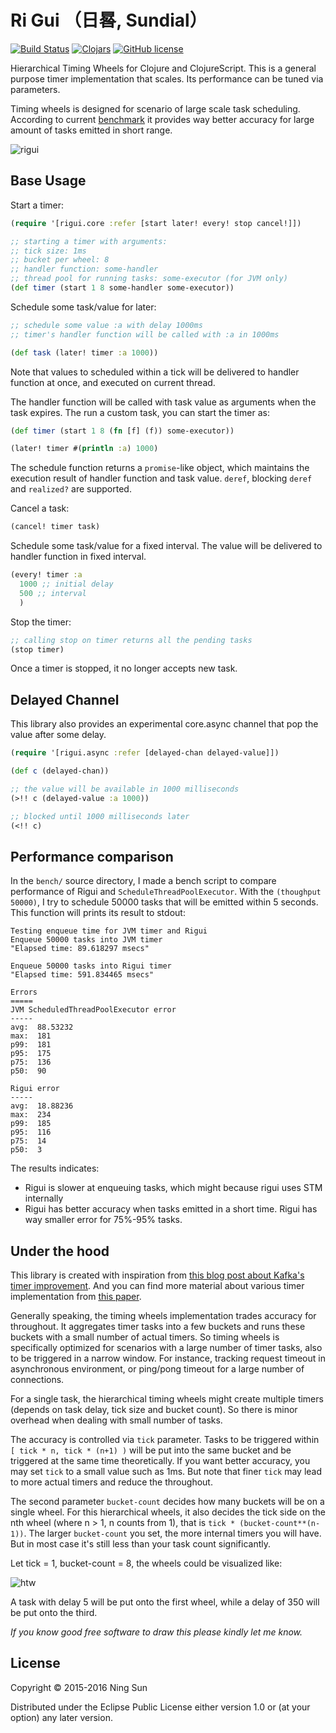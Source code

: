 # Ri Gui （日晷, Sundial）

[![Build
Status](https://travis-ci.org/sunng87/rigui.png?branch=master)](https://travis-ci.org/sunng87/rigui)
[![Clojars](https://img.shields.io/clojars/v/rigui.svg)](https://clojars.org/rigui)
[![GitHub license](https://img.shields.io/github/license/sunng87/rigui.svg)](https://github.com/sunng87/rigui/blob/master/LICENSE)

Hierarchical Timing Wheels for Clojure and ClojureScript. This is a
general purpose timer implementation that scales. Its performance can
be tuned via parameters.

Timing wheels is designed for scenario of large scale task
scheduling. According to current [benchmark](#performance-comparison)
it provides way better accuracy for large amount of tasks emitted in
short range.

![rigui](https://upload.wikimedia.org/wikipedia/commons/thumb/3/35/Beijing_sundial.jpg/318px-Beijing_sundial.jpg)

## Base Usage

Start a timer:

```clojure
(require '[rigui.core :refer [start later! every! stop cancel!]])

;; starting a timer with arguments:
;; tick size: 1ms
;; bucket per wheel: 8
;; handler function: some-handler
;; thread pool for running tasks: some-executor (for JVM only)
(def timer (start 1 8 some-handler some-executor))
```

Schedule some task/value for later:

```clojure
;; schedule some value :a with delay 1000ms
;; timer's handler function will be called with :a in 1000ms

(def task (later! timer :a 1000))
```

Note that values to scheduled within a tick will be delivered to
handler function at once, and executed on current thread.

The handler function will be called with task value as arguments when
the task expires. The run a custom task, you can start the timer as:

```clojure
(def timer (start 1 8 (fn [f] (f)) some-executor))

(later! timer #(println :a) 1000)
```

The schedule function returns a `promise`-like object, which maintains
the execution result of handler function and task value. `deref`,
blocking `deref` and `realized?` are supported.

Cancel a task:

```clojure
(cancel! timer task)
```

Schedule some task/value for a fixed interval. The value will be
delivered to handler function in fixed interval.

```clojure
(every! timer :a
  1000 ;; initial delay
  500 ;; interval
  )
```

Stop the timer:

```clojure
;; calling stop on timer returns all the pending tasks
(stop timer)
```

Once a timer is stopped, it no longer accepts new task.

## Delayed Channel

This library also provides an experimental core.async channel that pop
the value after some delay.

```clojure
(require '[rigui.async :refer [delayed-chan delayed-value]])

(def c (delayed-chan))

;; the value will be available in 1000 milliseconds
(>!! c (delayed-value :a 1000))

;; blocked until 1000 milliseconds later
(<!! c)
```

## Performance comparison

In the `bench/` source directory, I made a bench script to compare
performance of Rigui and `ScheduleThreadPoolExecutor`. With the
`(thoughput 50000)`, I try to schedule 50000 tasks that will be
emitted within 5 seconds. This function will prints its result to stdout:

```
Testing enqueue time for JVM timer and Rigui
Enqueue 50000 tasks into JVM timer
"Elapsed time: 89.618297 msecs"

Enqueue 50000 tasks into Rigui timer
"Elapsed time: 591.834465 msecs"

Errors
=====
JVM ScheduledThreadPoolExecutor error
-----
avg:  88.53232
max:  181
p99:  181
p95:  175
p75:  136
p50:  90

Rigui error
-----
avg:  18.88236
max:  234
p99:  185
p95:  116
p75:  14
p50:  3
```
The results indicates:

* Rigui is slower at enqueuing tasks, which might because rigui uses
  STM internally
* Rigui has better accuracy when tasks emitted in a short time. Rigui
  has way smaller error for 75%-95% tasks.

## Under the hood

This library is created with inspiration from
[this blog post about Kafka's timer
improvement](http://www.confluent.io/blog/apache-kafka-purgatory-hierarchical-timing-wheels). And
you can find more material about various timer implementation from
[this
paper](http://blog.acolyer.org/2015/11/23/hashed-and-hierarchical-timing-wheels/).

Generally speaking, the timing wheels implementation trades accuracy
for throughout. It aggregates timer tasks into a few buckets and runs
these buckets with a small number of actual timers. So timing wheels
is specifically optimized for scenarios with a large number of timer
tasks, also to be triggered in a narrow window. For instance, tracking
request timeout in asynchronous environment, or ping/pong timeout for
a large number of connections.

For a single task, the hierarchical timing wheels might create
multiple timers (depends on task delay, tick size and bucket
count). So there is minor overhead when dealing with small number of
tasks.

The accuracy is controlled via `tick` parameter. Tasks to be triggered
within `[ tick * n, tick * (n+1) )` will be put into the same bucket
and be triggered at the same time theoretically. If you want better
accuracy, you may set `tick` to a small value such as 1ms. But note
that finer `tick` may lead to more actual timers and reduce the
throughout.

The second parameter `bucket-count` decides how many buckets will be
on a single wheel. For this hierarchical wheels, it also decides the
tick side on the nth wheel (where n > 1, n counts from 1), that is
`tick * (bucket-count**(n-1))`. The larger `bucket-count` you set, the
more internal timers you will have. But in most case it's still less
than your task count significantly.

Let tick = 1, bucket-count = 8, the wheels could be visualized like:

![htw](https://cloud.githubusercontent.com/assets/221942/13547327/64599128-e309-11e5-8a7f-4ffbb2b8b9e9.png)

A task with delay 5 will be put onto the first wheel, while a delay of
350 will be put onto the third.

*If you know good free software to draw this please kindly let me
 know.*

## License

Copyright © 2015-2016 Ning Sun

Distributed under the Eclipse Public License either version 1.0 or (at
your option) any later version.
